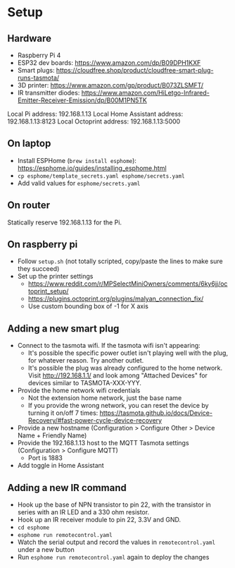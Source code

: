 # Setup

## Hardware

- Raspberry Pi 4
- ESP32 dev boards: https://www.amazon.com/dp/B09DPH1KXF
- Smart plugs: https://cloudfree.shop/product/cloudfree-smart-plug-runs-tasmota/
- 3D printer: https://www.amazon.com/gp/product/B073ZLSMFT/
- IR transmitter diodes: https://www.amazon.com/HiLetgo-Infrared-Emitter-Receiver-Emission/dp/B00M1PN5TK

Local Pi address: 192.168.1.13
Local Home Assistant address: 192.168.1.13:8123
Local Octoprint address: 192.168.1.13:5000

## On laptop

- Install ESPHome (`brew install esphome`): https://esphome.io/guides/installing_esphome.html
- `cp esphome/template_secrets.yaml esphome/secrets.yaml`
- Add valid values for `esphome/secrets.yaml`

## On router

Statically reserve 192.168.1.13 for the Pi.

## On raspberry pi

- Follow `setup.sh` (not totally scripted, copy/paste the lines to make sure they succeed)
- Set up the printer settings
  - https://www.reddit.com/r/MPSelectMiniOwners/comments/6ky6jj/octoprint_setup/
  - https://plugins.octoprint.org/plugins/malyan_connection_fix/
  - Use custom bounding box of -1 for X axis

## Adding a new smart plug

- Connect to the tasmota wifi. If the tasmota wifi isn't appearing:
  - It's possible the specific power outlet isn't playing well with the plug, for whatever reason. Try another outlet.
  - It's possible the plug was already configured to the home network. Visit http://192.168.1.1/ and look among "Attached Devices" for devices similar to TASMOTA-XXX-YYY.
- Provide the home network wifi credentials
  - Not the extension home network, just the base name
  - If you provide the wrong network, you can reset the device by turning it on/off 7 times: https://tasmota.github.io/docs/Device-Recovery/#fast-power-cycle-device-recovery
- Provide a new hostname (Configuration > Configure Other > Device Name + Friendly Name)
- Provide the 192.168.1.13 host to the MQTT Tasmota settings (Configuration > Configure MQTT)
  - Port is 1883
- Add toggle in Home Assistant

## Adding a new IR command

- Hook up the base of NPN transistor to pin 22, with the transistor in series with an IR LED and a 330 ohm resistor.
- Hook up an IR receiver module to pin 22, 3.3V and GND.
- `cd esphome`
- `esphome run remotecontrol.yaml`
- Watch the serial output and record the values in `remotecontrol.yaml` under a new button
- Run `esphome run remotecontrol.yaml` again to deploy the changes
